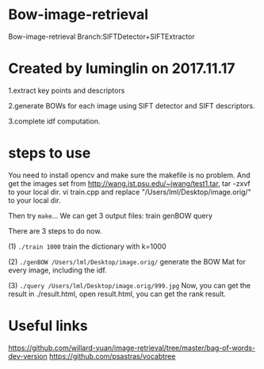 # Bow-image-retrieval
Bow-image-retrieval Branch:SIFTDetector+SIFTExtractor

# Created by luminglin on 2017.11.17
1.extract key points and descriptors

2.generate BOWs for each image using SIFT detector and SIFT descriptors.

3.complete idf computation.

# steps to use
You need to install opencv and make sure the makefile is no problem.
And get the images set from http://wang.ist.psu.edu/~jwang/test1.tar, tar -zxvf to your local dir.
vi train.cpp and replace "/Users/lml/Desktop/image.orig/" to your local dir.

Then try `make`...
We can get 3 output files: train genBOW query

There are 3 steps to do now.

(1) `./train 1000`
    train the dictionary with k=1000
    
(2) `./genBOW /Users/lml/Desktop/image.orig/`
    generate the BOW Mat for every image, including the idf.

(3) `./query /Users/lml/Desktop/image.orig/999.jpg`
    Now, you can get the result in ./result.html, open result.html, you can get the rank result.

# Useful links 
https://github.com/willard-yuan/image-retrieval/tree/master/bag-of-words-dev-version
https://github.com/psastras/vocabtree
